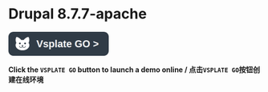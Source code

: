 # Drupal 8.7.7-apache

<a href="https://www.vsplate.com/?docker-compose=https://github.com/vsplate/dcenvs/drupal/8.7.7-apache"><img alt="VSPLATE GO" src="https://raw.githubusercontent.com/vsplate/images/master/vsgo_btn.png" width="200px"></a>

**Click the `VSPLATE GO` button to launch a demo online / 点击`VSPLATE GO`按钮创建在线环境**